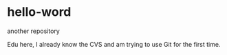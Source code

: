 hello-word
==========

another repository

Edu here, 
I already know the CVS and am trying to use Git for the first time.

